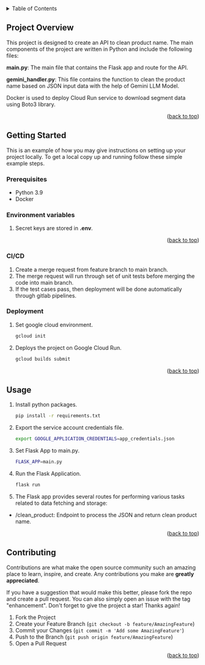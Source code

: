 <a name="readme-top"></a>
<br />

<!-- TABLE OF CONTENTS -->
<details>
  <summary>Table of Contents</summary>
  <ol>
    <li>
      <a href="#about-the-project">About The Project</a>
    </li>
    <li>
      <a href="#getting-started">Getting Started</a>
      <ul>
        <li><a href="#prerequisites">Prerequisites</a></li>
        <li><a href="#environment-variables">Environment variables</a></li>
        <li><a href="#deployment">Deployment</a></li>
      </ul>
    </li>
    <li><a href="#usage">Usage</a></li>
    <li><a href="#contributing">Contributing</a></li>
  </ol>
</details>



<!-- ABOUT THE PROJECT -->
## Project Overview
This project is designed to create an API to clean product name.
The main components of the project are written in Python and include the following files:

<b>main.py</b>: The main file that contains the Flask app and route for the API.

<b>gemini_handler.py</b>: This file contains the function to clean the product name based on JSON input data with the help of Gemini LLM Model.

Docker is used to deploy Cloud Run service to download segment data using Boto3 library.

<p align="right">(<a href="#readme-top">back to top</a>)</p>



<!-- GETTING STARTED -->
## Getting Started

This is an example of how you may give instructions on setting up your project locally.
To get a local copy up and running follow these simple example steps.

### Prerequisites

* Python 3.9
* Docker

### Environment variables

1. Secret keys are stored in **.env**.

<p align="right">(<a href="#readme-top">back to top</a>)</p>

### CI/CD

1. Create a merge request from feature branch to main branch.
2. The merge request will run through set of unit tests before merging the code into main branch.
3. If the test cases pass, then deployment will be done automatically through gitlab pipelines.

### Deployment

1. Set google cloud environment.
    ```sh
   gcloud init
   ```
2. Deploys the project on Google Cloud Run.
    ```sh
   gcloud builds submit
   ```

<p align="right">(<a href="#readme-top">back to top</a>)</p>

## Usage

1. Install python packages.
    ```sh
   pip install -r requirements.txt
   ```
2. Export the service account credentials file.
    ```sh
   export GOOGLE_APPLICATION_CREDENTIALS=app_credentials.json
   ```
3. Set Flask App to main.py.
    ```sh
   FLASK_APP=main.py
   ```
4. Run the Flask Application.
   ```sh
   flask run
   ```
5. The Flask app provides several routes for performing various tasks related to data fetching and storage:

<ul>
  <li>/clean_product: Endpoint to process the JSON and return clean product name.</li>
</ul>

<p align="right">(<a href="#readme-top">back to top</a>)</p>

<!-- CONTRIBUTING -->
## Contributing

Contributions are what make the open source community such an amazing place to learn, inspire, and create. Any contributions you make are **greatly appreciated**.

If you have a suggestion that would make this better, please fork the repo and create a pull request. You can also simply open an issue with the tag "enhancement".
Don't forget to give the project a star! Thanks again!

1. Fork the Project
2. Create your Feature Branch (`git checkout -b feature/AmazingFeature`)
3. Commit your Changes (`git commit -m 'Add some AmazingFeature'`)
4. Push to the Branch (`git push origin feature/AmazingFeature`)
5. Open a Pull Request

<p align="right">(<a href="#readme-top">back to top</a>)</p>
